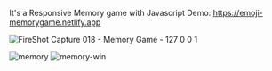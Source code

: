
It's a Responsive Memory game with Javascript 
Demo: https://emoji-memorygame.netlify.app

![FireShot Capture 018 - Memory Game - 127 0 0 1](https://github.com/Hadis-jamali/Memory-game/assets/132214893/6235e7bc-27cc-46d3-809c-82b81bf9715a)

![memory](https://github.com/Hadis-jamali/Memory-game/assets/132214893/ef080cae-835f-4f09-bb0d-5b03a3cb4cb3)
![memory-win](https://github.com/Hadis-jamali/Memory-game/assets/132214893/f76eddd6-c456-4903-9463-a971d9080266)
